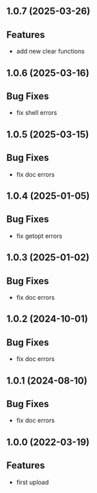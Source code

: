 ## 1.0.7 (2025-03-26)

## Features

- add new clear functions

## 1.0.6 (2025-03-16)

## Bug Fixes

- fix shell errors

## 1.0.5 (2025-03-15)

## Bug Fixes

- fix doc errors

## 1.0.4 (2025-01-05)

## Bug Fixes

- fix getopt errors

## 1.0.3 (2025-01-02)

## Bug Fixes

- fix doc errors

## 1.0.2 (2024-10-01)

## Bug Fixes

- fix doc errors

## 1.0.1 (2024-08-10)

## Bug Fixes

- fix doc errors

## 1.0.0 (2022-03-19)

## Features

- first upload